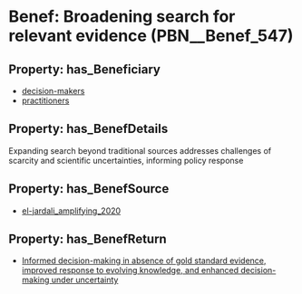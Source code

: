 # Benef: __Broadening search for relevant evidence__ (PBN__Benef_547)

## Property: has_Beneficiary

* [decision-makers](../Stakeholder/PBN__Stakeholder_227)
* [practitioners](../Stakeholder/PBN__Stakeholder_228)

## Property: has_BenefDetails

Expanding search beyond traditional sources addresses challenges of scarcity and scientific uncertainties, informing policy response

## Property: has_BenefSource

* [el-jardali_amplifying_2020](../Article/PBN__Article_111)

## Property: has_BenefReturn

* [Informed decision-making in absence of gold standard evidence, improved response to evolving knowledge, and enhanced decision-making under uncertainty](../BenefReturn/PBN__BenefReturn_599)


